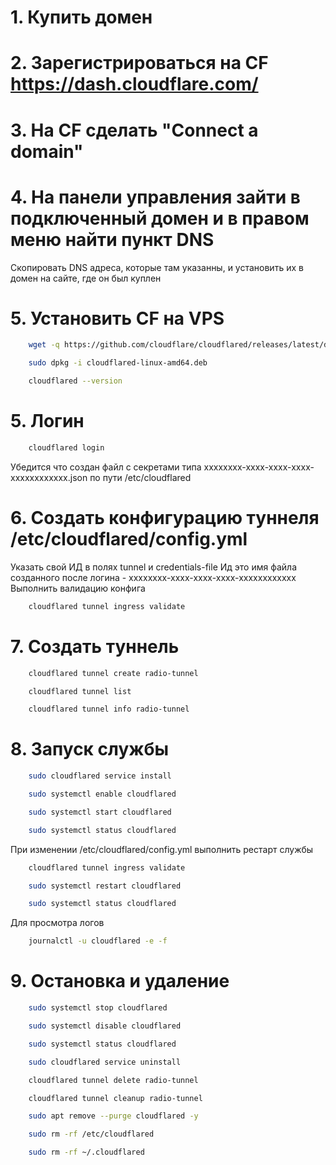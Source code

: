 # 1. Купить домен

# 2. Зарегистрироваться на CF https://dash.cloudflare.com/

# 3. На CF сделать "Connect a domain"

# 4. На панели управления зайти в подключенный домен и в правом меню найти пункт DNS

Скопировать DNS адреса, которые там указанны, и установить их в домен на сайте, где он был куплен

# 5. Установить CF на VPS

```bash
    wget -q https://github.com/cloudflare/cloudflared/releases/latest/download/cloudflared-linux-amd64.deb

    sudo dpkg -i cloudflared-linux-amd64.deb

    cloudflared --version
```

# 5. Логин

```bash
    cloudflared login
```

Убедится что создан файл с секретами типа xxxxxxxx-xxxx-xxxx-xxxx-xxxxxxxxxxxx.json
по пути /etc/cloudflared

# 6. Создать конфигурацию туннеля /etc/cloudflared/config.yml

Указать свой ИД в полях tunnel и credentials-file
Ид это имя файла созданного после логина - xxxxxxxx-xxxx-xxxx-xxxx-xxxxxxxxxxxx
Выполнить валидацию конфига

```bash
    cloudflared tunnel ingress validate
```

# 7. Создать туннель

```bash
    cloudflared tunnel create radio-tunnel

    cloudflared tunnel list

    cloudflared tunnel info radio-tunnel
```

# 8. Запуск службы

```bash
    sudo cloudflared service install

    sudo systemctl enable cloudflared

    sudo systemctl start cloudflared

    sudo systemctl status cloudflared
```

При изменении /etc/cloudflared/config.yml выполнить рестарт службы

```bash
    cloudflared tunnel ingress validate

    sudo systemctl restart cloudflared

    sudo systemctl status cloudflared
```

Для просмотра логов

```bash
    journalctl -u cloudflared -e -f
```

# 9. Остановка и удаление

```bash
    sudo systemctl stop cloudflared

    sudo systemctl disable cloudflared

    sudo systemctl status cloudflared

    sudo cloudflared service uninstall

    cloudflared tunnel delete radio-tunnel

    cloudflared tunnel cleanup radio-tunnel

    sudo apt remove --purge cloudflared -y

    sudo rm -rf /etc/cloudflared

    sudo rm -rf ~/.cloudflared
```
